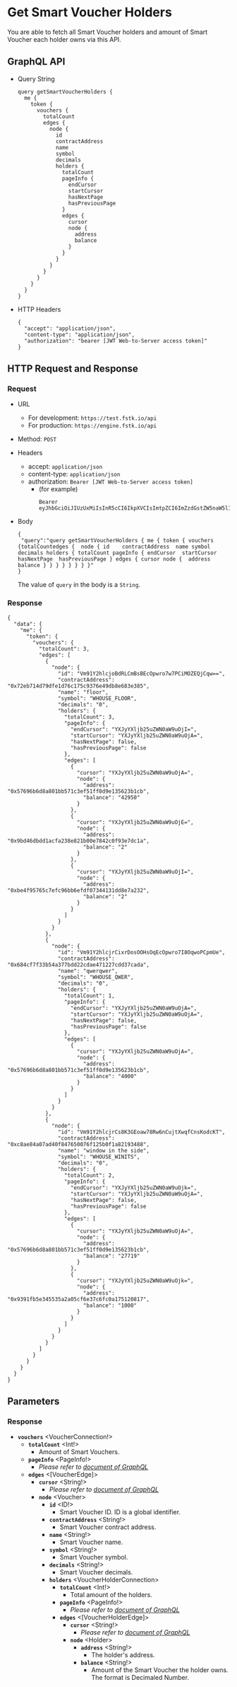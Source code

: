 
# Get Smart Voucher Holders
You are able to fetch all Smart Voucher holders and amount of Smart Voucher each holder owns via this API.

## GraphQL API

- Query String
  ```
  query getSmartVoucherHolders {
    me {
      token {
        vouchers {
          totalCount
          edges {
            node {
              id
              contractAddress
              name
              symbol
              decimals
              holders {
                totalCount
                pageInfo {
                  endCursor
                  startCursor
                  hasNextPage
                  hasPreviousPage
                }
                edges {
                  cursor
                  node {
                    address
                    balance
                  }
                }
              }
            }
          }
        }
      }
    }
  }

- HTTP Headers 
  ```
  {
    "accept": "application/json",
    "content-type": "application/json",
    "authorization": "bearer [JWT Web-to-Server access token]"
  }
  ```

## HTTP Request and Response
### Request

- URL
  - For development: `https://test.fstk.io/api`
  - For production: `https://engine.fstk.io/api`

- Method: `POST`

- Headers
  - accept: `application/json`
  - content-type: `application/json` 
  - authorization: `Bearer [JWT Web-to-Server access token]`
    - (for example)
      ```
      Bearer eyJhbGciOiJIUzUxMiIsInR5cCI6IkpXVCIsImtpZCI6ImZzdGstZW5naW5lIn0.eyJ1aWQiOiLDr1xiw73Ch8KDSFx1MDAxMcOowo5awrvCqsOAXHUwMDAywrwmIiwiaWF0IjoxNTM4NzA5MDM2LCJleHAiOjE1Mzg3OTU0MzYsImF1ZCI6InVybjpmc3RrOmVuZ2luZSIsImlzcyI6InVybjpmc3RrOmVuZ2luZSIsInN1YiI6InVybjpmc3RrOmVuZ2luZTphY2Nlc3NfdG9rZW4ifQ.msJZ61FHIkKtjUpDs4sx1Kk1rb9vdhus3ntUDj6rHNmsygiHTgOEMQFJMtVqtWqkNgrtRgGpngq8Rf47xTT53g
      ```

- Body
  ``` 
  {  
   "query":"query getSmartVoucherHolders { me { token { vouchers {totalCountedges {  node { id    contractAddress  name symbol decimals holders { totalCount pageInfo { endCursor  startCursor        hasNextPage  hasPreviousPage } edges { cursor node {  address balance } } } } } } } }"
  }
  ```
  The value of `query` in the body is a `String`. 


### Response
```
{
  "data": {
    "me": {
      "token": {
        "vouchers": {
          "totalCount": 3,
          "edges": [
            {
              "node": {
                "id": "Vm91Y2hlcjoBdRLCmBsBEcOpwro7w7PCiMOZEQjCqw==",
                "contractAddress": "0x72eb714d79dfe1d76c175c9376e49db8e683e385",
                "name": "floor",
                "symbol": "WHOUSE_FLOOR",
                "decimals": "0",
                "holders": {
                  "totalCount": 3,
                  "pageInfo": {
                    "endCursor": "YXJyYXljb25uZWN0aW9uOjI=",
                    "startCursor": "YXJyYXljb25uZWN0aW9uOjA=",
                    "hasNextPage": false,
                    "hasPreviousPage": false
                  },
                  "edges": [
                    {
                      "cursor": "YXJyYXljb25uZWN0aW9uOjA=",
                      "node": {
                        "address": "0x57696b6d8a801bb571c3ef51ff0d9e135623b1cb",
                        "balance": "42950"
                      }
                    },
                    {
                      "cursor": "YXJyYXljb25uZWN0aW9uOjE=",
                      "node": {
                        "address": "0x9bd46dbdd1acfa238e821b00e7842c0f93e7dc1a",
                        "balance": "2"
                      }
                    },
                    {
                      "cursor": "YXJyYXljb25uZWN0aW9uOjI=",
                      "node": {
                        "address": "0xbe4f95765c7efc96bb6efdf07344131dd8e7a232",
                        "balance": "2"
                      }
                    }
                  ]
                }
              }
            },
            {
              "node": {
                "id": "Vm91Y2hlcjrCixrDosOOHsOqEcOpwro7I8OqwoPCpmUe",
                "contractAddress": "0x684cf7f33b54a377bdd22cdae471227cdd37cada",
                "name": "qwerqwer",
                "symbol": "WHOUSE_QWER",
                "decimals": "0",
                "holders": {
                  "totalCount": 1,
                  "pageInfo": {
                    "endCursor": "YXJyYXljb25uZWN0aW9uOjA=",
                    "startCursor": "YXJyYXljb25uZWN0aW9uOjA=",
                    "hasNextPage": false,
                    "hasPreviousPage": false
                  },
                  "edges": [
                    {
                      "cursor": "YXJyYXljb25uZWN0aW9uOjA=",
                      "node": {
                        "address": "0x57696b6d8a801bb571c3ef51ff0d9e135623b1cb",
                        "balance": "4000"
                      }
                    }
                  ]
                }
              }
            },
            {
              "node": {
                "id": "Vm91Y2hlcjrCs8K3GEoaw78Rw6nCujtXwqfCnsKodcKT",
                "contractAddress": "0xc8ae84a07ad40f847650076f125b0f1a82193488",
                "name": "window in the side",
                "symbol": "WHOUSE_WINITS",
                "decimals": "0",
                "holders": {
                  "totalCount": 2,
                  "pageInfo": {
                    "endCursor": "YXJyYXljb25uZWN0aW9uOjk=",
                    "startCursor": "YXJyYXljb25uZWN0aW9uOjA=",
                    "hasNextPage": false,
                    "hasPreviousPage": false
                  },
                  "edges": [
                    {
                      "cursor": "YXJyYXljb25uZWN0aW9uOjA=",
                      "node": {
                        "address": "0x57696b6d8a801bb571c3ef51ff0d9e135623b1cb",
                        "balance": "27719"
                      }
                    },
                    {
                      "cursor": "YXJyYXljb25uZWN0aW9uOjk=",
                      "node": {
                        "address": "0x9391fb5e345535a2a05cf6e37c6fc0a175120817",
                        "balance": "1000"
                      }
                    }
                  ]
                }
              }
            }
          ]
        }
      }
    }
  }
}
```


## Parameters
### Response
  - **`vouchers`** \<VoucherConnection!>
    - **`totalCount`** \<Int!>
      - Amount of Smart Vouchers.
    - **`pageInfo`** \<PageInfo!>
      - _Please refer to [document of GraphQL](https://graphql.org/learn/pagination/)_
    - **`edges`** \<[VoucherEdge]>
      - **`cursor`** \<String!>
        - _Please refer to [document of GraphQL](https://graphql.org/learn/pagination/)_
      - **`node`**  \<Voucher>
        - **`id`** \<ID!>
          - Smart Voucher ID. ID is a global identifier.
        - **`contractAddress`** \<String!>
          - Smart Voucher contract address.
        - **`name`** \<String!>
          - Smart Voucher name.
        - **`symbol`** \<String!>
          - Smart Voucher symbol.
        - **`decimals`** \<String!>
          - Smart Voucher decimals.
        - **`holders`** \<VoucherHolderConnection>
          - **`totalCount`** \<Int!>
            - Total amount of the holders.
          - **`pageInfo`** \<PageInfo!>
            - _Please refer to [document of GraphQL](https://graphql.org/learn/pagination/)_
          - **`edges`** \<[VoucherHolderEdge]>
            - **`cursor`** \<String!>
              - _Please refer to [document of GraphQL](https://graphql.org/learn/pagination/)_
            - **`node`** \<Holder>
              - **`address`** \<String!>
                - The holder's address.
              - **`balance`** \<String!>
                - Amount of the Smart Voucher the holder owns. The format is Decimaled Number.
